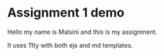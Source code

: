 # Assignment 1 demo
Hello my name is Malsini and this is my assignment.

It uses 11ty with both ejs and md templates. 